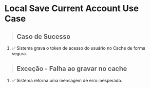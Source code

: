 # Local Save Current Account Use Case

> ## Caso de Sucesso
1. ✅ Sistema grava o token de acesso do usuário no Cache de forma segura.

> ## Exceção - Falha ao gravar no cache
1. ✅ Sistema retorna uma mensagem de erro inesperado.